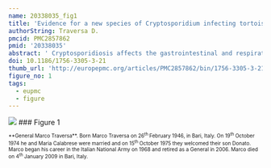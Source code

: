 ```yaml
---
name: 20338035_fig1
title: 'Evidence for a new species of Cryptosporidium infecting tortoises: Cryptosporidium ducismarci.'
authorString: Traversa D.
pmcid: PMC2857862
pmid: '20338035'
abstract: ' Cryptosporidiosis affects the gastrointestinal and respiratory tract of humans as well as of a wide range of companion, farm, laboratory and wild animals. In the past few years, three independent studies have provided strong evidence for the existence of a distinct Cryptosporidium species affecting tortoises and likely circulating in other reptile species as well. A new Cryptosporidium genotype was firstly detected and genetically characterized in a marginated tortoise in Italy in 2007 and named Cryptosporidium sp. ex Testudo marginata CrIT-20. The phylogenetic analysis of this isolate indicated that this Cryptosporidium was unique and belonged to the intestinal clade. These findings were later on confirmed by the detection of genetic homologies of isolates from a python and a chameleon from Spain and by recent research in the United States. The latter study presented both the occurrence of intestinal lesions in a pancake tortoise and a Russian tortoise and the genetic characterization of the isolates, together with the first pictures of the endogenous stages of Cryptosporidium CrIT-20. Phylogenetic inference based on the sequences representing small subunit of the nuclear ribosomal RNA gene (SSU) of these isolates confirmed the pathological findings because this Cryptosporidium was related to the intestinal group and supported previous results in T. marginata from Italy. The present scientific data on the Cryptosporidium CrIT-20 support its classification as a new species of Cryptosporidium causing intestinal diseases in tortoises. Although further morphological (i.e. exogenous stages) and biological aspects (i.e. complete host range) are yet to be elucidated, it is proposed that this Cryptosporidium is designated Cryptosporidium ducismarci.'
doi: 10.1186/1756-3305-3-21
thumb_url: 'http://europepmc.org/articles/PMC2857862/bin/1756-3305-3-21-1.gif'
figure_no: 1
tags:
  - eupmc
  - figure
---
```

<img src='http://europepmc.org/articles/PMC2857862/bin/1756-3305-3-21-1.jpg' style='max-height: 300px'>
### Figure 1
<p style='font-size: 10px;'>**General Marco Traversa**. Born Marco Traversa on 26<sup>th </sup>February 1946, in Bari, Italy. On 19<sup>th </sup>October 1974 he and Maria Calabrese were married and on 15<sup>th </sup>October 1975 they welcomed their son Donato. Marco began his career in the Italian National Army on 1968 and retired as a General in 2006. Marco died on 4<sup>th </sup>January 2009 in Bari, Italy.</p>